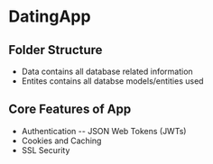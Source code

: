 # DatingApp

## Folder Structure

- Data contains all database related information
- Entites contains all databse models/entities used

## Core Features of App

- Authentication
-- JSON Web Tokens (JWTs)
- Cookies and Caching
- SSL Security
